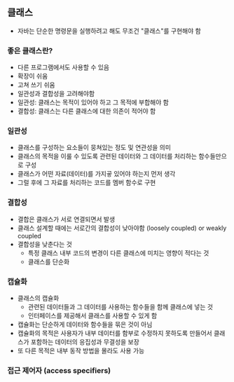 ## 클래스 

-   자바는 단순한 명령문을 실행하려고 해도 무조건 "클래스"를 구현해야 함

### 좋은 클래스란?

-   다른 프로그램에서도 사용할 수 있음
-   확장이 쉬움
-   고쳐 쓰기 쉬움
-   일관성과 결합성을 고려해야함
-   일관성: 클래스는 목적이 있어야 하고 그 목적에 부합해야 함
-   결합성: 클래스는 다른 클래스에 대한 의존이 적어야 함

### 일관성

-   클래스를 구성하는 요소들이 뭉쳐있는 정도 및 연관성을 의미
-   클래스의 목적을 이룰 수 있도록 관련된 데이터와 그 데이터를 처리하는 함수들만으로 구성
-   클래스가 어떤 자료(데이터)를 가지곻 있어야 하는지 먼저 생각
-   그럴 후에 그 자료를 처리하는 코드를 멤버 함수로 구현

### 결합성

-   결합은 클래스가 서로 연결되면서 발생
-   클래스 설계할 때에는 서로간의 결합성이 낮아야함 (loosely coupled) or weakly coupled
-   결합성을 낮춘다는 것
    -   특정 클래스 내부 코드의 변경이 다른 클래스에 미치는 영향이 적다는 것
    -   클래스를 단순화

### 캡슐화

-   클래스의 캡슐화
    -   관련된 데이터들과 그 데이터를 사용하는 함수들을 함께 클래스에 넣는 것
    -   인터페이스를 제공해서 클래스를 사용할 수 있게 함
-   캡슐화는 단순하게 데이터와 함수들을 묶은 것이 아님
-   캡슐화의 목적은 사용자가 내부 데이터를 함부로 수정하지 못하도록 만들어서 클래스가 포함하는 데이터의 응집성과 무결성을 보장
-   또 다른 목적은 내부 동작 방법을 몰라도 사용 가능

### 접근 제어자 (access specifiers)